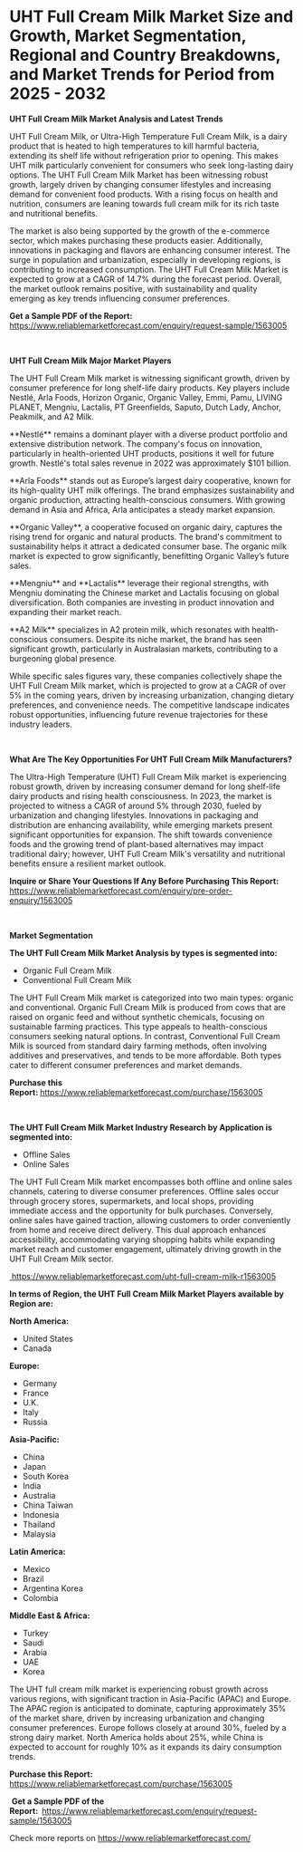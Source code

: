 <p><h1>UHT Full Cream Milk Market Size and Growth, Market Segmentation, Regional and Country Breakdowns, and Market Trends for Period from 2025 -  2032</h1></p><p><strong>UHT Full Cream Milk Market Analysis and Latest Trends</strong></p>
<p><p>UHT Full Cream Milk, or Ultra-High Temperature Full Cream Milk, is a dairy product that is heated to high temperatures to kill harmful bacteria, extending its shelf life without refrigeration prior to opening. This makes UHT milk particularly convenient for consumers who seek long-lasting dairy options. The UHT Full Cream Milk Market has been witnessing robust growth, largely driven by changing consumer lifestyles and increasing demand for convenient food products. With a rising focus on health and nutrition, consumers are leaning towards full cream milk for its rich taste and nutritional benefits.</p><p>The market is also being supported by the growth of the e-commerce sector, which makes purchasing these products easier. Additionally, innovations in packaging and flavors are enhancing consumer interest. The surge in population and urbanization, especially in developing regions, is contributing to increased consumption. The UHT Full Cream Milk Market is expected to grow at a CAGR of 14.7% during the forecast period. Overall, the market outlook remains positive, with sustainability and quality emerging as key trends influencing consumer preferences.</p></p>
<p><strong>Get a Sample PDF of the Report:&nbsp;</strong> <a href="https://www.reliablemarketforecast.com/enquiry/request-sample/1563005?utm_campaign=3445&utm_medium=2&utm_source=Github&utm_content=ia&utm_term=07042025&utm_id=uht-full-cream-milk">https://www.reliablemarketforecast.com/enquiry/request-sample/1563005</a></p>
<p>&nbsp;</p>
<p><strong>UHT Full Cream Milk Major Market Players</strong></p>
<p><p>The UHT Full Cream Milk market is witnessing significant growth, driven by consumer preference for long shelf-life dairy products. Key players include Nestlé, Arla Foods, Horizon Organic, Organic Valley, Emmi, Pamu, LIVING PLANET, Mengniu, Lactalis, PT Greenfields, Saputo, Dutch Lady, Anchor, Peakmilk, and A2 Milk.</p><p>**Nestlé** remains a dominant player with a diverse product portfolio and extensive distribution network. The company's focus on innovation, particularly in health-oriented UHT products, positions it well for future growth. Nestlé's total sales revenue in 2022 was approximately $101 billion.</p><p>**Arla Foods** stands out as Europe’s largest dairy cooperative, known for its high-quality UHT milk offerings. The brand emphasizes sustainability and organic production, attracting health-conscious consumers. With growing demand in Asia and Africa, Arla anticipates a steady market expansion.</p><p>**Organic Valley**, a cooperative focused on organic dairy, captures the rising trend for organic and natural products. The brand's commitment to sustainability helps it attract a dedicated consumer base. The organic milk market is expected to grow significantly, benefitting Organic Valley’s future sales.</p><p>**Mengniu** and **Lactalis** leverage their regional strengths, with Mengniu dominating the Chinese market and Lactalis focusing on global diversification. Both companies are investing in product innovation and expanding their market reach.</p><p>**A2 Milk** specializes in A2 protein milk, which resonates with health-conscious consumers. Despite its niche market, the brand has seen significant growth, particularly in Australasian markets, contributing to a burgeoning global presence.</p><p>While specific sales figures vary, these companies collectively shape the UHT Full Cream Milk market, which is projected to grow at a CAGR of over 5% in the coming years, driven by increasing urbanization, changing dietary preferences, and convenience needs. The competitive landscape indicates robust opportunities, influencing future revenue trajectories for these industry leaders.</p></p>
<p>&nbsp;</p>
<p><strong>What Are The Key Opportunities For UHT Full Cream Milk Manufacturers?</strong></p>
<p><p>The Ultra-High Temperature (UHT) Full Cream Milk market is experiencing robust growth, driven by increasing consumer demand for long shelf-life dairy products and rising health consciousness. In 2023, the market is projected to witness a CAGR of around 5% through 2030, fueled by urbanization and changing lifestyles. Innovations in packaging and distribution are enhancing availability, while emerging markets present significant opportunities for expansion. The shift towards convenience foods and the growing trend of plant-based alternatives may impact traditional dairy; however, UHT Full Cream Milk's versatility and nutritional benefits ensure a resilient market outlook.</p></p>
<p><strong>Inquire or Share Your Questions If Any Before Purchasing This Report:</strong> <a href="https://www.reliablemarketforecast.com/enquiry/pre-order-enquiry/1563005?utm_campaign=3445&utm_medium=2&utm_source=Github&utm_content=ia&utm_term=07042025&utm_id=uht-full-cream-milk">https://www.reliablemarketforecast.com/enquiry/pre-order-enquiry/1563005</a></p>
<p>&nbsp;</p>
<p><strong>Market Segmentation</strong></p>
<p><strong>The UHT Full Cream Milk Market Analysis by types is segmented into:</strong></p>
<p><ul><li>Organic Full Cream Milk</li><li>Conventional Full Cream Milk</li></ul></p>
<p><p>The UHT Full Cream Milk market is categorized into two main types: organic and conventional. Organic Full Cream Milk is produced from cows that are raised on organic feed and without synthetic chemicals, focusing on sustainable farming practices. This type appeals to health-conscious consumers seeking natural options. In contrast, Conventional Full Cream Milk is sourced from standard dairy farming methods, often involving additives and preservatives, and tends to be more affordable. Both types cater to different consumer preferences and market demands.</p></p>
<p><strong>Purchase this Report:&nbsp;</strong><a href="https://www.reliablemarketforecast.com/purchase/1563005?utm_campaign=3445&utm_medium=2&utm_source=Github&utm_content=ia&utm_term=07042025&utm_id=uht-full-cream-milk">https://www.reliablemarketforecast.com/purchase/1563005</a></p>
<p>&nbsp;</p>
<p><strong>The UHT Full Cream Milk Market Industry Research by Application is segmented into:</strong></p>
<p><ul><li>Offline Sales</li><li>Online Sales</li></ul></p>
<p><p>The UHT Full Cream Milk market encompasses both offline and online sales channels, catering to diverse consumer preferences. Offline sales occur through grocery stores, supermarkets, and local shops, providing immediate access and the opportunity for bulk purchases. Conversely, online sales have gained traction, allowing customers to order conveniently from home and receive direct delivery. This dual approach enhances accessibility, accommodating varying shopping habits while expanding market reach and customer engagement, ultimately driving growth in the UHT Full Cream Milk sector.</p></p>
<p><a href="https://www.reliablemarketforecast.com/uht-full-cream-milk-r1563005?utm_campaign=3445&utm_medium=2&utm_source=Github&utm_content=ia&utm_term=07042025&utm_id=uht-full-cream-milk">&nbsp;https://www.reliablemarketforecast.com/uht-full-cream-milk-r1563005</a></p>
<p><strong>In terms of Region, the UHT Full Cream Milk Market Players available by Region are:</strong></p>
<p>
    <p> <strong> North America: </strong>
        <ul>
            <li>United States</li>
            <li>Canada</li>
        </ul>
        </p> 
    <p> <strong> Europe: </strong>
        <ul>
            <li>Germany</li>
            <li>France</li>
            <li>U.K.</li>
            <li>Italy</li>
            <li>Russia</li>
        </ul>
        </p> 
    <p> <strong> Asia-Pacific: </strong>
        <ul>
            <li>China</li>
            <li>Japan</li>
            <li>South Korea</li>
            <li>India</li>
            <li>Australia</li>
            <li>China Taiwan</li>
            <li>Indonesia</li>
            <li>Thailand</li>
            <li>Malaysia</li>
        </ul>
        </p> 
    <p> <strong> Latin America: </strong>
        <ul>
            <li>Mexico</li>
            <li>Brazil</li>
            <li>Argentina Korea</li>
            <li>Colombia</li>
        </ul>
        </p> 
    <p> <strong> Middle East & Africa: </strong>
        <ul>
            <li>Turkey</li>
            <li>Saudi</li>
            <li>Arabia</li>
            <li>UAE</li>
            <li>Korea</li>
        </ul>
    </p>
    </p>
<p><p>The UHT full cream milk market is experiencing robust growth across various regions, with significant traction in Asia-Pacific (APAC) and Europe. The APAC region is anticipated to dominate, capturing approximately 35% of the market share, driven by increasing urbanization and changing consumer preferences. Europe follows closely at around 30%, fueled by a strong dairy market. North America holds about 25%, while China is expected to account for roughly 10% as it expands its dairy consumption trends.</p></p>
<p><strong>Purchase this Report: </strong><a href="https://www.reliablemarketforecast.com/purchase/1563005?utm_campaign=3445&utm_medium=2&utm_source=Github&utm_content=ia&utm_term=07042025&utm_id=uht-full-cream-milk">https://www.reliablemarketforecast.com/purchase/1563005</a></p>
<p>&nbsp;<strong>Get a Sample PDF of the Report:&nbsp;&nbsp;</strong><a href="https://www.reliablemarketforecast.com/enquiry/request-sample/1563005?utm_campaign=3445&utm_medium=2&utm_source=Github&utm_content=ia&utm_term=07042025&utm_id=uht-full-cream-milk">https://www.reliablemarketforecast.com/enquiry/request-sample/1563005</a></p>
<p><strong></strong></p>
<p>Check more reports on <a href="https://www.reliablemarketforecast.com/?utm_campaign=3445&utm_medium=2&utm_source=Github&utm_content=ia&utm_term=07042025&utm_id=uht-full-cream-milk">https://www.reliablemarketforecast.com/</a></p>
